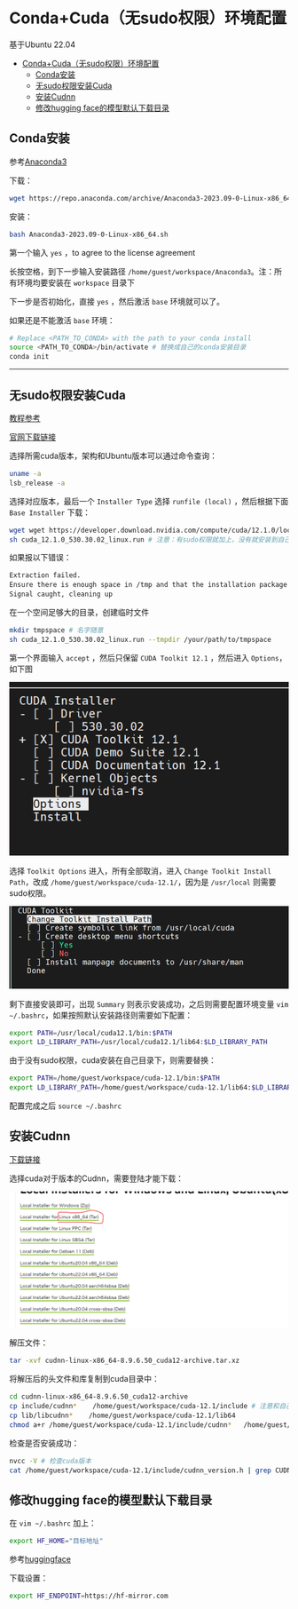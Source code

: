 # Conda+Cuda（无sudo权限）环境配置
基于Ubuntu 22.04
- [Conda+Cuda（无sudo权限）环境配置](#condacuda无sudo权限环境配置)
  - [Conda安装](#conda安装)
  - [无sudo权限安装Cuda](#无sudo权限安装cuda)
  - [安装Cudnn](#安装cudnn)
  - [修改hugging face的模型默认下载目录](#修改hugging-face的模型默认下载目录)
## Conda安装
参考[Anaconda3](https://docs.anaconda.com/anaconda/install/linux/)

下载：
```bash
wget https://repo.anaconda.com/archive/Anaconda3-2023.09-0-Linux-x86_64.sh
```
安装：
```bash
bash Anaconda3-2023.09-0-Linux-x86_64.sh
```
第一个输入 `yes` ，to agree to the license agreement

长按空格，到下一步输入安装路径 `/home/guest/workspace/Anaconda3`。注：所有环境均要安装在 `workspace` 目录下

下一步是否初始化，直接 `yes` ，然后激活 `base` 环境就可以了。

如果还是不能激活 `base` 环境：
```bash
# Replace <PATH_TO_CONDA> with the path to your conda install
source <PATH_TO_CONDA>/bin/activate # 替换成自己的conda安装目录
conda init
```
 
---

## 无sudo权限安装Cuda
[教程参考](https://zhuanlan.zhihu.com/p/701577195) 

[官网下载链接](https://developer.nvidia.com/cuda-toolkit-archive)

选择所需cuda版本，架构和Ubuntu版本可以通过命令查询：
```bash
uname -a 
lsb_release -a
```
选择对应版本，最后一个 `Installer Type` 选择 `runfile (local)` ，然后根据下面 `Base Installer` 下载：
```bash
wget wget https://developer.download.nvidia.com/compute/cuda/12.1.0/local_installers/cuda_12.1.0_530.30.02_linux.run # 这里以12.1版本为例
sh cuda_12.1.0_530.30.02_linux.run # 注意：有sudo权限就加上，没有就安装到自己目录下
```
如果报以下错误：
```bash
Extraction failed.
Ensure there is enough space in /tmp and that the installation package is not corrupt
Signal caught, cleaning up
```
在一个空间足够大的目录，创建临时文件
```bash
mkdir tmpspace # 名字随意
sh cuda_12.1.0_530.30.02_linux.run --tmpdir /your/path/to/tmpspace
```
第一个界面输入 `accept` ，然后只保留 `CUDA Toolkit 12.1` ，然后进入 `Options`，如下图

![](img/Snipaste_2024-07-12_01-57-25.png)

选择 `Toolkit Options` 进入，所有全部取消，进入 `Change Toolkit Install Path`，改成 `/home/guest/workspace/cuda-12.1/`，因为是 `/usr/local` 则需要sudo权限。

![](img/Snipaste_2024-07-12_02-02-26.png)

剩下直接安装即可，出现 `Summary` 则表示安装成功，之后则需要配置环境变量 `vim ~/.bashrc`，如果按照默认安装路径则需要如下配置：
```bash
export PATH=/usr/local/cuda12.1/bin:$PATH
export LD_LIBRARY_PATH=/usr/local/cuda12.1/lib64:$LD_LIBRARY_PATH
```
由于没有sudo权限，cuda安装在自己目录下，则需要替换：
```bash
export PATH=/home/guest/workspace/cuda-12.1/bin:$PATH
export LD_LIBRARY_PATH=/home/guest/workspace/cuda-12.1/lib64:$LD_LIBRARY_PATH
```
配置完成之后 `source ~/.bashrc`

## 安装Cudnn
[下载链接](https://developer.nvidia.com/rdp/cudnn-archive#a-collapse805-111)

选择cuda对于版本的Cudnn，需要登陆才能下载：

![](img/Snipaste_2024-07-12_02-17-31.png)

解压文件：
```bash
tar -xvf cudnn-linux-x86_64-8.9.6.50_cuda12-archive.tar.xz
```

将解压后的头文件和库复制到cuda目录中：

```bash
cd cudnn-linux-x86_64-8.9.6.50_cuda12-archive
cp include/cudnn*    /home/guest/workspace/cuda-12.1/include # 注意和自己cuda路径对应
cp lib/libcudnn*    /home/guest/workspace/cuda-12.1/lib64 
chmod a+r /home/guest/workspace/cuda-12.1/include/cudnn*   /home/guest/workspace/cuda-12.1/lib64/libcudnn*
```

检查是否安装成功：
```bash
nvcc -V # 检查cuda版本
cat /home/guest/workspace/cuda-12.1/include/cudnn_version.h | grep CUDNN_MAJOR -A 2 # 检查Cudnn版本
```

## 修改hugging face的模型默认下载目录
在 `vim ~/.bashrc` 加上：
```bash
export HF_HOME="目标地址"
```
参考[huggingface](https://huggingface.co/docs/huggingface_hub/package_reference/environment_variables)

下载设置：
```bash
export HF_ENDPOINT=https://hf-mirror.com
```

